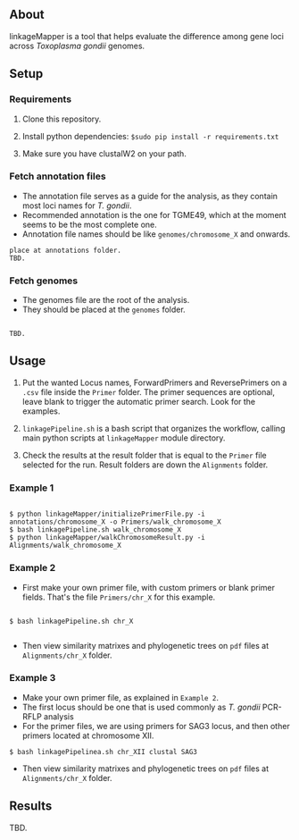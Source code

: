 ## About

linkageMapper is a tool that helps evaluate the difference among gene loci across *Toxoplasma gondii* genomes.

## Setup

### Requirements
1. Clone this repository.

2. Install python dependencies: `$sudo pip install -r requirements.txt`

3. Make sure you have clustalW2 on your path.

### Fetch annotation files

* The annotation file serves as a guide for the analysis, as they contain most loci names for *T. gondii*.
* Recommended annotation is the one for TGME49, which at the moment seems to be the most complete one.
* Annotation file names should be like `genomes/chromosome_X` and onwards.

```
place at annotations folder.
TBD.

```

### Fetch genomes

* The genomes file are the root of the analysis.
* They should be placed at the `genomes` folder.

```

TBD.

```


## Usage

1. Put the wanted Locus names, ForwardPrimers and ReversePrimers on a `.csv` file inside the `Primer` folder. The primer sequences are optional, leave blank to trigger the automatic primer search. Look for the examples.

2. `linkagePipeline.sh` is a bash script that organizes the workflow, calling main python scripts at `linkageMapper` module directory.

3. Check the results at the result folder that is equal to the `Primer` file selected for the run. Result folders are down the `Alignments` folder.


### Example 1

```

$ python linkageMapper/initializePrimerFile.py -i annotations/chromosome_X -o Primers/walk_chromosome_X
$ bash linkagePipeline.sh walk_chromosome_X
$ python linkageMapper/walkChromosomeResult.py -i Alignments/walk_chromosome_X

```
### Example 2

* First make your own primer file, with custom primers or blank primer fields. That's the file `Primers/chr_X` for this example.

```

$ bash linkagePipeline.sh chr_X


```

* Then view similarity matrixes and phylogenetic trees on `pdf` files at `Alignments/chr_X` folder.

### Example 3

* Make your own primer file, as explained in `Example 2`.
* The first locus should be one that is used commonly as *T. gondii* PCR-RFLP analysis
* For the primer files, we are using primers for SAG3 locus, and then other primers located at chromosome XII.

```
$ bash linkagePipelinea.sh chr_XII clustal SAG3

```

* Then view similarity matrixes and phylogenetic trees on `pdf` files at `Alignments/chr_X` folder.

## Results

TBD.

